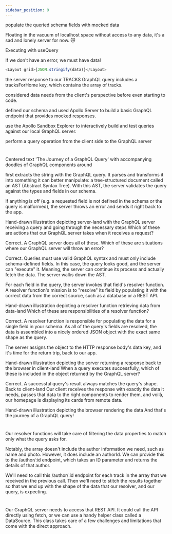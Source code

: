 ```yaml
---
sidebar_position: 9
---
```


populate the queried schema fields with mocked data

Floating in the vacuum of localhost space without access to any data, it's a sad and lonely server for now. 😿

Executing with useQuery

If we don't have an error, we must have data!

```js title="the JSON.stringify() method"
<Layout grid>{JSON.stringify(data)}</Layout>
```

the server response to our TRACKS GraphQL query includes a tracksForHome key, which contains the array of tracks.

considered data needs from the client's perspective before even starting to code.

defined our schema and used Apollo Server to build a basic GraphQL endpoint that provides mocked responses.

use the Apollo Sandbox Explorer to interactively build and test queries against our local GraphQL server.

perform a query operation from the client side to the GraphQL server

#

Centered text 'The Journey of a GraphQL Query' with accompanying doodles of GraphQL components around

first extracts the string with the GraphQL query. It parses and transforms it into something it can better manipulate: a tree-structured document called an AST (Abstract Syntax Tree). With this AST, the server validates the query against the types and fields in our schema.

If anything is off (e.g. a requested field is not defined in the schema or the query is malformed), the server throws an error and sends it right back to the app.

Hand-drawn illustration depicting server-land with the GraphQL server receiving a query and going through the necessary steps
Which of these are actions that our GraphQL server takes when it receives a request?

Correct. A GraphQL server does all of these.
Which of these are situations where our GraphQL server will throw an error?

Correct. Queries must use valid GraphQL syntax and must only include schema-defined fields.
In this case, the query looks good, and the server can "execute" it. Meaning, the server can continue its process and actually fetch the data. The server walks down the AST.

For each field in the query, the server invokes that field's resolver function. A resolver function's mission is to "resolve" its field by populating it with the correct data from the correct source, such as a database or a REST API.

Hand-drawn illustration depicting a resolver function retrieving data from data-land
Which of these are responsibilities of a resolver function?

Correct. A resolver function is responsible for populating the data for a single field in your schema.
As all of the query's fields are resolved, the data is assembled into a nicely ordered JSON object with the exact same shape as the query.

The server assigns the object to the HTTP response body's data key, and it's time for the return trip, back to our app.

Hand-drawn illustration depicting the server returning a response back to the browser in client-land
When a query executes successfully, which of these is included in the object returned by the GraphQL server?

Correct. A successful query's result always matches the query's shape.
Back to client-land
Our client receives the response with exactly the data it needs, passes that data to the right components to render them, and voilà, our homepage is displaying its cards from remote data.

Hand-drawn illustration depicting the browser rendering the data
And that's the journey of a GraphQL query!

#

Our resolver functions will take care of filtering the data properties to match only what the query asks for.

Notably, the array doesn't include the author information we need, such as name and photo. However, it does include an authorId. We can provide this to the /author/:id endpoint, which takes an ID parameter and returns the details of that author.

We'll need to call this /author/:id endpoint for each track in the array that we received in the previous call. Then we'll need to stitch the results together so that we end up with the shape of the data that our resolver, and our query, is expecting.

#

Our GraphQL server needs to access that REST API. It could call the API directly using fetch, or we can use a handy helper class called a DataSource. This class takes care of a few challenges and limitations that come with the direct approach.
